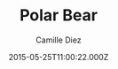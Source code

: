---
layout: JamstackTheme
title: Polar Bear
github: https://github.com/diezcami/polar-bear-theme/
demo: https://diezcami.github.io/polar-bear-theme
author: Camille Diez
ssg: Jekyll
date: 2015-05-25T11:00:22.000Z
description: ':snowflake: A lightweight theme for Jekyll'
stale: true
disabled_reason: demo url not found
disabled: true
---